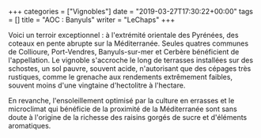 +++
categories = ["Vignobles"]
date = "2019-03-27T17:30:22+00:00"
tags = [] 
title = "AOC : Banyuls"
writer = "LeChaps"
+++

Voici un terroir exceptionnel : à l'extrémité orientale des Pyrénées, des coteaux en pente abrupte sur la Méditerranée. Seules quatres communes de Collioure, Port-Vendres, Banyuls-sur-mer et Cerbère bénéficient de l'appellation. Le vignoble s'accroche le long de terrasses installées sur des schostes, un sol pauvre, souvent acide, n'autorisant que des cépages très rustiques, comme le grenache aux rendements extrêmement faibles, souvent moins d'une vingtaine d'hectolitre à l'hectare.  

En revanche, l'ensoleillement optimisé par la culture en errasses et le microclimat qui bénéficie de la proximité de la Méditerranée sont sans doute à l'origine de la richesse des raisins gorgés de sucre et d'éléments aromatiques.